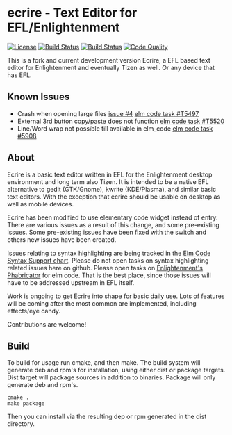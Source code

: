 # ecrire - Text Editor for EFL/Enlightenment
[![License](http://img.shields.io/badge/license-GPLv3-blue.svg?colorB=9977bb&style=plastic)](https://github.com/Obsidian-StudiosInc/ecrire/blob/master/LICENSE)
[![Build Status](https://img.shields.io/travis/Obsidian-StudiosInc/ecrire/master.svg?colorA=9977bb&style=plastic)](https://travis-ci.org/Obsidian-StudiosInc/ecrire)
[![Build Status](https://img.shields.io/shippable/58fa9a131fb3ec0700df16e5/master.svg?colorA=9977bb&style=plastic)](https://app.shippable.com/projects/58fa9a131fb3ec0700df16e5/)
[![Code Quality](https://img.shields.io/coverity/scan/12512.svg?colorA=9977bb&style=plastic)](https://scan.coverity.com/projects/obsidian-studiosinc-ecrire)

This is a fork and current development version Ecrire, a EFL based text 
editor for Enlightenment and eventually Tizen as well. Or any device 
that has EFL.

## Known Issues
- Crash when opening large files
[issue #4](https://github.com/Obsidian-StudiosInc/ecrire/issues/4)
[elm code task #T5497](https://phab.enlightenment.org/T5497)
- External 3rd button copy/paste does not function [elm code task #T5520](https://phab.enlightenment.org/T5520)
- Line/Word wrap not possible till available in elm_code [elm code task #5908](https://phab.enlightenment.org/T5908)

## About
Ecrire is a basic text editor written in EFL for the Enlightenment 
desktop environment and long term also Tizen. It is intended to be a 
native EFL alternative to gedit (GTK/Gnome), kwrite (KDE/Plasma), and 
similar basic text editors. With the exception that ecrire should be 
usable on desktop as well as mobile devices.

Ecrire has been modified to use elementary code widget instead of entry. 
There are various issues as a result of this change, and some 
pre-existing issues. Some pre-existing issues have been fixed with the 
switch and others new issues have been created.

Issues relating to syntax highlighting are being tracked in the 
[Elm Code Syntax Support chart](https://phab.enlightenment.org/w/elm_code/syntax_support/). 
Please do not open tasks on syntax highlighting related issues here on github. 
Please open tasks on 
[Enlightenment's Phabricator](https://phab.enlightenment.org/) 
for elm code. That is the best place, since those issues will have to be 
addressed upstream in EFL itself.

Work is ongoing to get Ecrire into shape for basic daily use. Lots of 
features will be coming after the most common are implemented, including 
effects/eye candy.

Contributions are welcome!

## Build
To build for usage run cmake, and then make. The build system will 
generate deb and rpm's for installation, using either dist or package 
targets. Dist target will package sources in addition to binaries. 
Package will only generate deb and rpm's.

```
cmake .
make package
```

Then you can install via the resulting dep or rpm generated in the dist 
directory.
